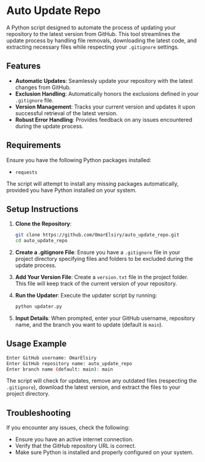 # Auto Update Repo

A Python script designed to automate the process of updating your repository to the latest version from GitHub. This tool streamlines the update process by handling file removals, downloading the latest code, and extracting necessary files while respecting your `.gitignore` settings.

## Features

- **Automatic Updates**: Seamlessly update your repository with the latest changes from GitHub.
- **Exclusion Handling**: Automatically honors the exclusions defined in your `.gitignore` file.
- **Version Management**: Tracks your current version and updates it upon successful retrieval of the latest version.
- **Robust Error Handling**: Provides feedback on any issues encountered during the update process.

## Requirements

Ensure you have the following Python packages installed:

- `requests`

The script will attempt to install any missing packages automatically, provided you have Python installed on your system.

## Setup Instructions

1. **Clone the Repository**:
   ```bash
   git clone https://github.com/OmarElsiry/auto_update_repo.git
   cd auto_update_repo
   ```

2. **Create a .gitignore File**:
   Ensure you have a `.gitignore` file in your project directory specifying files and folders to be excluded during the update process.

3. **Add Your Version File**:
   Create a `version.txt` file in the project folder. This file will keep track of the current version of your repository.

4. **Run the Updater**:
   Execute the updater script by running:
   ```bash
   python updater.py
   ```

5. **Input Details**:
   When prompted, enter your GitHub username, repository name, and the branch you want to update (default is `main`).

## Usage Example

```bash
Enter GitHub username: OmarElsiry
Enter GitHub repository name: auto_update_repo
Enter branch name (default: main): main
```

The script will check for updates, remove any outdated files (respecting the `.gitignore`), download the latest version, and extract the files to your project directory.

## Troubleshooting

If you encounter any issues, check the following:

- Ensure you have an active internet connection.
- Verify that the GitHub repository URL is correct.
- Make sure Python is installed and properly configured on your system.
